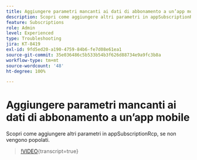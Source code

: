 ```yaml
---
title: Aggiungere parametri mancanti ai dati di abbonamento a un’app mobile
description: Scopri come aggiungere altri parametri in appSubscriptionRcp, se non vengono popolati.
feature: Subscriptions
role: Admin
level: Experienced
type: Troubleshooting
jira: KT-8419
exl-id: 9fd5ed20-a190-4759-84b6-fe7d08e61ea1
source-git-commit: 35e036486c5b533b54b3f626d88734e9a9fc3b8a
workflow-type: tm+mt
source-wordcount: '48'
ht-degree: 100%

---
```


# Aggiungere parametri mancanti ai dati di abbonamento a un’app mobile

Scopri come aggiungere altri parametri in appSubscriptionRcp, se non vengono popolati.

>[!VIDEO](https://video.tv.adobe.com/v/3422515?quality=12&learn=on&captions=ita){transcript=true}
